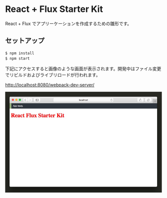 # React + Flux Starter Kit

React + Flux でアプリーケーションを作成するための雛形です。

## セットアップ

```sh
$ npm install
$ npm start
```

下記にアクセスすると画像のような画面が表示されます。開発中はファイル変更でリビルドおよびライブリロードが行われます。

[http://localhost:8080/webpack-dev-server/](http://localhost:8080/webpack-dev-server/)

![スクリーンショット](./screen_shot.jpg)

